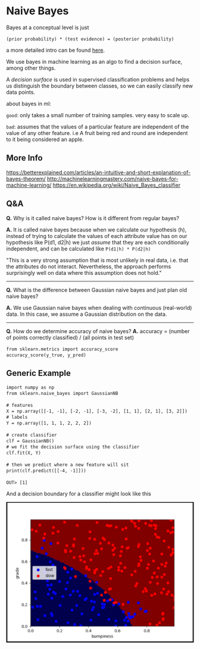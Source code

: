 # Naive Bayes

Bayes at a conceptual level is just

```
(prior probability) * (test evidence) = (posterior probability)
```

a more detailed intro can be found [here](https://betterexplained.com/articles/an-intuitive-and-short-explanation-of-bayes-theorem/).

We use bayes in machine learning as an algo to find a decision surface, among other things.

A _decision surface_ is used in supervised classification problems and helps us
distinguish the boundary between classes, so we can easily classify new data points.

about bayes in ml:

`good`: only takes a small number of training samples. very easy to scale up.

`bad`: assumes that the values of a particular feature are independent of the value
of any other feature. i.e A fruit being red and round are independent to it being
considered an apple.

## More Info

https://betterexplained.com/articles/an-intuitive-and-short-explanation-of-bayes-theorem/
http://machinelearningmastery.com/naive-bayes-for-machine-learning/
https://en.wikipedia.org/wiki/Naive_Bayes_classifier

## Q&A

**Q.** Why is it called naive bayes? How is it different from regular bayes?

**A.** It is called naive bayes because when we calculate our hypothesis (h), instead
of trying to calculate the values of each attribute value has on our hypothesis like
P(d1, d2|h) we just _assume_ that they are each conditionally independent, and
can be calculated like `P(d1|h) * P(d2|h)`

"This is a very strong assumption that is most unlikely in real data, i.e. that
the attributes do not interact. Nevertheless, the approach performs surprisingly
well on data where this assumption does not hold."

---

**Q.** What is the difference between Gaussian naive bayes and just plan old naive bayes?

**A.** We use Gaussian naive bayes when dealing with continuous (real-world) data.
In this case, we assume a Gaussian distribution on the data.

---

**Q.** How do we determine accuracy of naive bayes?
**A.** accuracy = (number of points correctly classified) / (all points in test set)

```
from sklearn.metrics import accuracy_score
accuracy_score(y_true, y_pred)
```

## Generic Example

```
import numpy as np
from sklearn.naive_bayes import GaussianNB

# features
X = np.array([[-1, -1], [-2, -1], [-3, -2], [1, 1], [2, 1], [3, 2]])
# labels
Y = np.array([1, 1, 1, 2, 2, 2])

# create classifier
clf = GaussianNB()
# we fit the decision surface using the classifier
clf.fit(X, Y)

# then we predict where a new feature will sit
print(clf.predict([[-4, -1]]))

OUT> [1]
```

And a decision boundary for a classifier might look like this

![naive_bayes_decision_boundary](assets/naive_bayes_decision_boundary.png)


